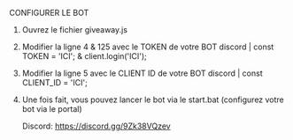 CONFIGURER LE BOT

1. Ouvrez le fichier giveaway.js
2. Modifier la ligne 4 & 125 avec le TOKEN de votre BOT discord | const TOKEN = 'ICI'; & client.login('ICI');
3. Modifier la ligne 5 avec le CLIENT ID de votre BOT discord | const CLIENT_ID = 'ICI';
4. Une fois fait, vous pouvez lancer le bot via le start.bat (configurez votre bot via le portal)

   Discord: https://discord.gg/9Zk38VQzev
